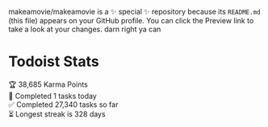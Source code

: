 makeamovie/makeamovie is a ✨ special ✨ repository because its `README.md` (this file) appears on your GitHub profile.
You can click the Preview link to take a look at your changes. darn right ya can

# Todoist Stats

<!-- TODO-IST:START -->
🏆  38,685 Karma Points           
🌸  Completed 1 tasks today           
✅  Completed 27,340 tasks so far           
⏳  Longest streak is 328 days
<!-- TODO-IST:END -->